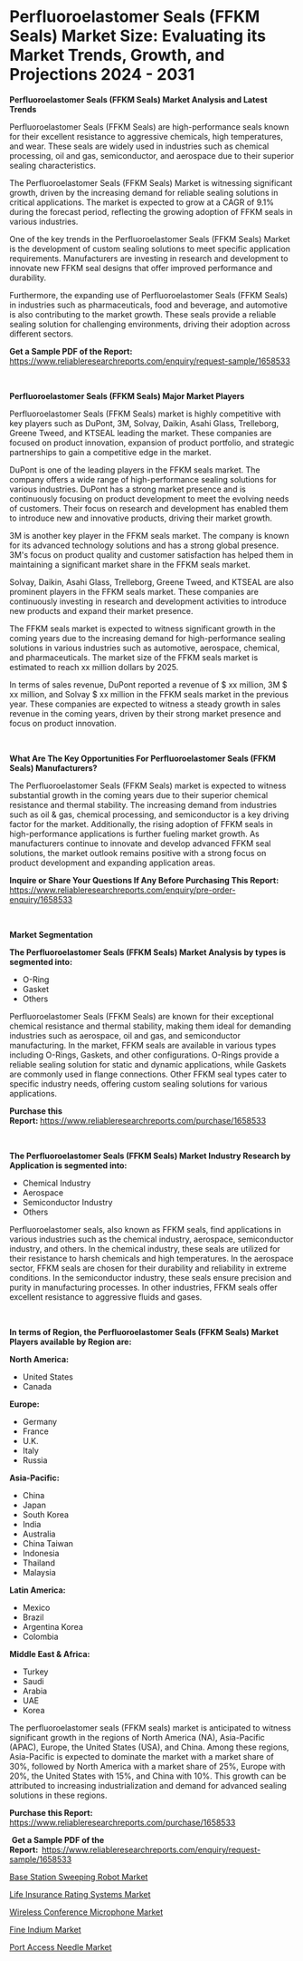 <p><h1>Perfluoroelastomer Seals (FFKM Seals) Market Size: Evaluating its Market Trends, Growth, and Projections 2024 - 2031</h1></p><p><strong>Perfluoroelastomer Seals (FFKM Seals) Market Analysis and Latest Trends</strong></p>
<p><p>Perfluoroelastomer Seals (FFKM Seals) are high-performance seals known for their excellent resistance to aggressive chemicals, high temperatures, and wear. These seals are widely used in industries such as chemical processing, oil and gas, semiconductor, and aerospace due to their superior sealing characteristics.</p><p>The Perfluoroelastomer Seals (FFKM Seals) Market is witnessing significant growth, driven by the increasing demand for reliable sealing solutions in critical applications. The market is expected to grow at a CAGR of 9.1% during the forecast period, reflecting the growing adoption of FFKM seals in various industries.</p><p>One of the key trends in the Perfluoroelastomer Seals (FFKM Seals) Market is the development of custom sealing solutions to meet specific application requirements. Manufacturers are investing in research and development to innovate new FFKM seal designs that offer improved performance and durability.</p><p>Furthermore, the expanding use of Perfluoroelastomer Seals (FFKM Seals) in industries such as pharmaceuticals, food and beverage, and automotive is also contributing to the market growth. These seals provide a reliable sealing solution for challenging environments, driving their adoption across different sectors.</p></p>
<p><strong>Get a Sample PDF of the Report:&nbsp;</strong> <a href="https://www.reliableresearchreports.com/enquiry/request-sample/1658533">https://www.reliableresearchreports.com/enquiry/request-sample/1658533</a></p>
<p>&nbsp;</p>
<p><strong>Perfluoroelastomer Seals (FFKM Seals) Major Market Players</strong></p>
<p><p>Perfluoroelastomer Seals (FFKM Seals) market is highly competitive with key players such as DuPont, 3M, Solvay, Daikin, Asahi Glass, Trelleborg, Greene Tweed, and KTSEAL leading the market. These companies are focused on product innovation, expansion of product portfolio, and strategic partnerships to gain a competitive edge in the market.</p><p>DuPont is one of the leading players in the FFKM seals market. The company offers a wide range of high-performance sealing solutions for various industries. DuPont has a strong market presence and is continuously focusing on product development to meet the evolving needs of customers. Their focus on research and development has enabled them to introduce new and innovative products, driving their market growth.</p><p>3M is another key player in the FFKM seals market. The company is known for its advanced technology solutions and has a strong global presence. 3M's focus on product quality and customer satisfaction has helped them in maintaining a significant market share in the FFKM seals market.</p><p>Solvay, Daikin, Asahi Glass, Trelleborg, Greene Tweed, and KTSEAL are also prominent players in the FFKM seals market. These companies are continuously investing in research and development activities to introduce new products and expand their market presence.</p><p>The FFKM seals market is expected to witness significant growth in the coming years due to the increasing demand for high-performance sealing solutions in various industries such as automotive, aerospace, chemical, and pharmaceuticals. The market size of the FFKM seals market is estimated to reach xx million dollars by 2025.</p><p>In terms of sales revenue, DuPont reported a revenue of $ xx million, 3M $ xx million, and Solvay $ xx million in the FFKM seals market in the previous year. These companies are expected to witness a steady growth in sales revenue in the coming years, driven by their strong market presence and focus on product innovation.</p></p>
<p>&nbsp;</p>
<p><strong>What Are The Key Opportunities For Perfluoroelastomer Seals (FFKM Seals) Manufacturers?</strong></p>
<p><p>The Perfluoroelastomer Seals (FFKM Seals) market is expected to witness substantial growth in the coming years due to their superior chemical resistance and thermal stability. The increasing demand from industries such as oil & gas, chemical processing, and semiconductor is a key driving factor for the market. Additionally, the rising adoption of FFKM seals in high-performance applications is further fueling market growth. As manufacturers continue to innovate and develop advanced FFKM seal solutions, the market outlook remains positive with a strong focus on product development and expanding application areas.</p></p>
<p><strong>Inquire or Share Your Questions If Any Before Purchasing This Report:</strong> <a href="https://www.reliableresearchreports.com/enquiry/pre-order-enquiry/1658533">https://www.reliableresearchreports.com/enquiry/pre-order-enquiry/1658533</a></p>
<p>&nbsp;</p>
<p><strong>Market Segmentation</strong></p>
<p><strong>The Perfluoroelastomer Seals (FFKM Seals) Market Analysis by types is segmented into:</strong></p>
<p><ul><li>O-Ring</li><li>Gasket</li><li>Others</li></ul></p>
<p><p>Perfluoroelastomer Seals (FFKM Seals) are known for their exceptional chemical resistance and thermal stability, making them ideal for demanding industries such as aerospace, oil and gas, and semiconductor manufacturing. In the market, FFKM seals are available in various types including O-Rings, Gaskets, and other configurations. O-Rings provide a reliable sealing solution for static and dynamic applications, while Gaskets are commonly used in flange connections. Other FFKM seal types cater to specific industry needs, offering custom sealing solutions for various applications.</p></p>
<p><strong>Purchase this Report:&nbsp;</strong><a href="https://www.reliableresearchreports.com/purchase/1658533">https://www.reliableresearchreports.com/purchase/1658533</a></p>
<p>&nbsp;</p>
<p><strong>The Perfluoroelastomer Seals (FFKM Seals) Market Industry Research by Application is segmented into:</strong></p>
<p><ul><li>Chemical Industry</li><li>Aerospace</li><li>Semiconductor Industry</li><li>Others</li></ul></p>
<p><p>Perfluoroelastomer seals, also known as FFKM seals, find applications in various industries such as the chemical industry, aerospace, semiconductor industry, and others. In the chemical industry, these seals are utilized for their resistance to harsh chemicals and high temperatures. In the aerospace sector, FFKM seals are chosen for their durability and reliability in extreme conditions. In the semiconductor industry, these seals ensure precision and purity in manufacturing processes. In other industries, FFKM seals offer excellent resistance to aggressive fluids and gases.</p></p>
<p>&nbsp;</p>
<p><strong>In terms of Region, the Perfluoroelastomer Seals (FFKM Seals) Market Players available by Region are:</strong></p>
<p>
    <p> <strong> North America: </strong>
        <ul>
            <li>United States</li>
            <li>Canada</li>
        </ul>
        </p> 
    <p> <strong> Europe: </strong>
        <ul>
            <li>Germany</li>
            <li>France</li>
            <li>U.K.</li>
            <li>Italy</li>
            <li>Russia</li>
        </ul>
        </p> 
    <p> <strong> Asia-Pacific: </strong>
        <ul>
            <li>China</li>
            <li>Japan</li>
            <li>South Korea</li>
            <li>India</li>
            <li>Australia</li>
            <li>China Taiwan</li>
            <li>Indonesia</li>
            <li>Thailand</li>
            <li>Malaysia</li>
        </ul>
        </p> 
    <p> <strong> Latin America: </strong>
        <ul>
            <li>Mexico</li>
            <li>Brazil</li>
            <li>Argentina Korea</li>
            <li>Colombia</li>
        </ul>
        </p> 
    <p> <strong> Middle East & Africa: </strong>
        <ul>
            <li>Turkey</li>
            <li>Saudi</li>
            <li>Arabia</li>
            <li>UAE</li>
            <li>Korea</li>
        </ul>
    </p>
    </p>
<p><p>The perfluoroelastomer seals (FFKM seals) market is anticipated to witness significant growth in the regions of North America (NA), Asia-Pacific (APAC), Europe, the United States (USA), and China. Among these regions, Asia-Pacific is expected to dominate the market with a market share of 30%, followed by North America with a market share of 25%, Europe with 20%, the United States with 15%, and China with 10%. This growth can be attributed to increasing industrialization and demand for advanced sealing solutions in these regions.</p></p>
<p><strong>Purchase this Report: </strong><a href="https://www.reliableresearchreports.com/purchase/1658533">https://www.reliableresearchreports.com/purchase/1658533</a></p>
<p>&nbsp;<strong>Get a Sample PDF of the Report:&nbsp;&nbsp;</strong><a href="https://www.reliableresearchreports.com/enquiry/request-sample/1658533">https://www.reliableresearchreports.com/enquiry/request-sample/1658533</a></p>
<p><strong></strong></p>
<p><p><a href="https://github.com/RickHolmes3/Market-Research-Report-List-3/blob/main/base-station-sweeping-robot-market.md">Base Station Sweeping Robot Market</a></p><p><a href="https://issuu.com/reportprime-2/docs/life-insurance-rating-systems-market-size-2030.ppt">Life Insurance Rating Systems Market</a></p><p><a href="https://issuu.com/reportprime-2/docs/wireless-conference-microphone-market-size-2030.pp">Wireless Conference Microphone Market</a></p><p><a href="https://github.com/Alonsoolds3wq1d81czn8rbol/Market-Research-Report-List-1/blob/main/fine-indium-market.md">Fine Indium Market</a></p><p><a href="https://medium.com/@merrittrice2023/port-access-needle-market-exploring-market-share-market-trends-and-future-growth-7053ccac0b4b">Port Access Needle Market</a></p></p>